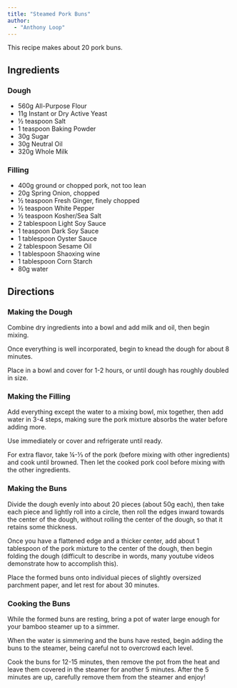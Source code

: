 ```yaml
---
title: "Steamed Pork Buns"
author:
  - "Anthony Loop"
---
```


This recipe makes about 20 pork buns.

## Ingredients

### Dough

- 560g All-Purpose Flour
- 11g Instant or Dry Active Yeast
- ½ teaspoon Salt
- 1 teaspoon Baking Powder
- 30g Sugar
- 30g Neutral Oil
- 320g Whole Milk

### Filling

- 400g ground or chopped pork, not too lean
- 20g Spring Onion, chopped
- ½ teaspoon Fresh Ginger, finely chopped
- ½ teaspoon White Pepper
- ½ teaspoon Kosher/Sea Salt
- 2 tablespoon Light Soy Sauce
- 1 teaspoon Dark Soy Sauce
- 1 tablespoon Oyster Sauce
- 2 tablespoon Sesame Oil
- 1 tablespoon Shaoxing wine
- 1 tablespoon Corn Starch
- 80g water

## Directions

### Making the Dough

Combine dry ingredients into a bowl and add milk and oil, then begin mixing.

Once everything is well incorporated, begin to knead the dough for about 8 minutes.

Place in a bowl and cover for 1-2 hours, or until dough has roughly doubled in size.

### Making the Filling

Add everything except the water to a mixing bowl, mix together, then add water in 3-4 steps, making sure the pork mixture absorbs the water before adding more.

Use immediately or cover and refrigerate until ready.

For extra flavor, take ¼-⅓ of the pork (before mixing with other ingredients) and cook until browned. Then let the cooked pork cool before mixing with the other ingredients.

### Making the Buns

Divide the dough evenly into about 20 pieces (about 50g each), then take each piece and lightly roll into a circle, then roll the edges inward towards the center of the dough, without rolling the center of the dough, so that it retains some thickness.

Once you have a flattened edge and a thicker center, add about 1 tablespoon of the pork mixture to the center of the dough, then begin folding the dough (difficult to describe in words, many youtube videos demonstrate how to accomplish this).

Place the formed buns onto individual pieces of slightly oversized parchment paper, and let rest for about 30 minutes.

### Cooking the Buns

While the formed buns are resting, bring a pot of water large enough for your bamboo steamer up to a simmer.

When the water is simmering and the buns have rested, begin adding the buns to the steamer, being careful not to overcrowd each level.

Cook the buns for 12-15 minutes, then remove the pot from the heat and leave them covered in the steamer for another 5 minutes. After the 5 minutes are up, carefully remove them from the steamer and enjoy!
